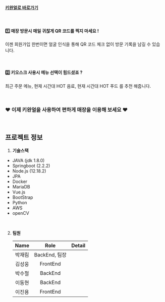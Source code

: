 #### [ 키완얼로 바로가기](https://k3b107.p.ssafy.io)


<br>

#### :one: 매장 방문시 매일 귀찮게 QR 코드를 찍지 마세요 !

이젠 회원가입 한번이면 얼굴 인식을 통해 QR 코드 체크 없이 방문 기록을 남길 수 있습니다.


<br>

#### :two: 키오스크 사용시 메뉴 선택이 힘드셨죠 ?

최근 주문 메뉴, 현재 시간대 HOT 음료, 현재 시간대 HOT 푸드 를 추천 해줍니다.


<br>



### __:heart: 이제 키완얼을 사용하여 편하게 매장을 이용해 보세요 :heart:__


<br>

## 프로젝트 정보 

1. __기술스택__

* JAVA (jdk 1.8.0)
* Springboot (2.2.2)
* Node.js (12.18.2)
* JPA
* Docker
* MariaDB
* Vue.js 
* BootStrap
* Python
* AWS
* openCV

<br>



2. __팀원__ 

   |  Name  |     Role      | Detail                                             |
   | :----: | :-----------: | -------------------------------------------------- |
   | 박재림 | BackEnd, 팀장 |      
   | 김성웅 |   FrontEnd    |  
   | 박수철 |    BackEnd    | 
   | 이동현 |    BackEnd    | 
   | 이진용 |   FrontEnd    | 

   

   
